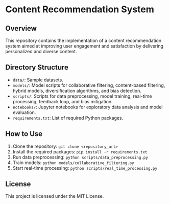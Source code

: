 # Content Recommendation System

## Overview
This repository contains the implementation of a content recommendation system aimed at improving user engagement and satisfaction by delivering personalized and diverse content.

## Directory Structure
- `data/`: Sample datasets.
- `models/`: Model scripts for collaborative filtering, content-based filtering, hybrid models, diversification algorithms, and bias detection.
- `scripts/`: Scripts for data preprocessing, model training, real-time processing, feedback loop, and bias mitigation.
- `notebooks/`: Jupyter notebooks for exploratory data analysis and model evaluation.
- `requirements.txt`: List of required Python packages.

## How to Use
1. Clone the repository: `git clone <repository_url>`
2. Install the required packages: `pip install -r requirements.txt`
3. Run data preprocessing: `python scripts/data_preprocessing.py`
4. Train models: `python models/collaborative_filtering.py`
5. Start real-time processing: `python scripts/real_time_processing.py`

## License
This project is licensed under the MIT License.
